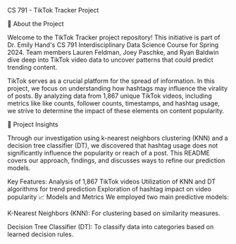 CS 791 - TikTok Tracker Project

🌟 About the Project

Welcome to the TikTok Tracker project repository! This initiative is part of Dr. Emily Hand's CS 791 Interdisciplinary Data Science Course for Spring 2024. Team members Lauren Feldman, Joey Paschke, and Ryan Baldwin dive deep into TikTok video data to uncover patterns that could predict trending content.

TikTok serves as a crucial platform for the spread of information. In this project, we focus on understanding how hashtags may influence the virality of posts. By analyzing data from 1,867 unique TikTok videos, including metrics like like counts, follower counts, timestamps, and hashtag usage, we strive to determine the impact of these elements on content popularity.

🚀 Project Insights

Through our investigation using k-nearest neighbors clustering (KNN) and a decision tree classifier (DT), we discovered that hashtag usage does not significantly influence the popularity or reach of a post. This README covers our approach, findings, and discusses ways to refine our prediction models.

Key Features:
Analysis of 1,867 TikTok videos
Utilization of KNN and DT algorithms for trend prediction
Exploration of hashtag impact on video popularity
📈 Models and Metrics
We employed two main predictive models:

K-Nearest Neighbors (KNN): For clustering based on similarity measures.

Decision Tree Classifier (DT): To classify data into categories based on learned decision rules.
